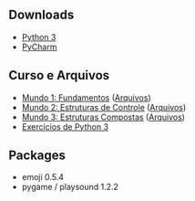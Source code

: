 ## Downloads
- [Python 3](https://www.python.org/downloads/)
- [PyCharm](https://www.jetbrains.com/pycharm/download/)



## Curso e Arquivos
- [Mundo 1: Fundamentos](https://www.youtube.com/playlist?list=PLHz_AreHm4dlKP6QQCekuIPky1CiwmdI6) ([Arquivos](https://bit.ly/3hDp9wO))
- [Mundo 2: Estruturas de Controle](https://www.youtube.com/playlist?list=PLHz_AreHm4dk_nZHmxxf_J0WRAqy5Czye) ([Arquivos](https://bit.ly/2X04riN))
- [Mundo 3: Estruturas Compostas](https://www.youtube.com/watch?v=0LB3FSfjvao&list=PLHz_AreHm4dksnH2jVTIVNviIMBVYyFnH) ([Arquivos](https://bit.ly/2WZKs3w))
- [Exercícios de Python 3](https://www.youtube.com/watch?v=nIHq1MtJaKs&list=PLHz_AreHm4dm6wYOIW20Nyg12TAjmMGT-)



## Packages
- emoji 0.5.4
- pygame / playsound 1.2.2
